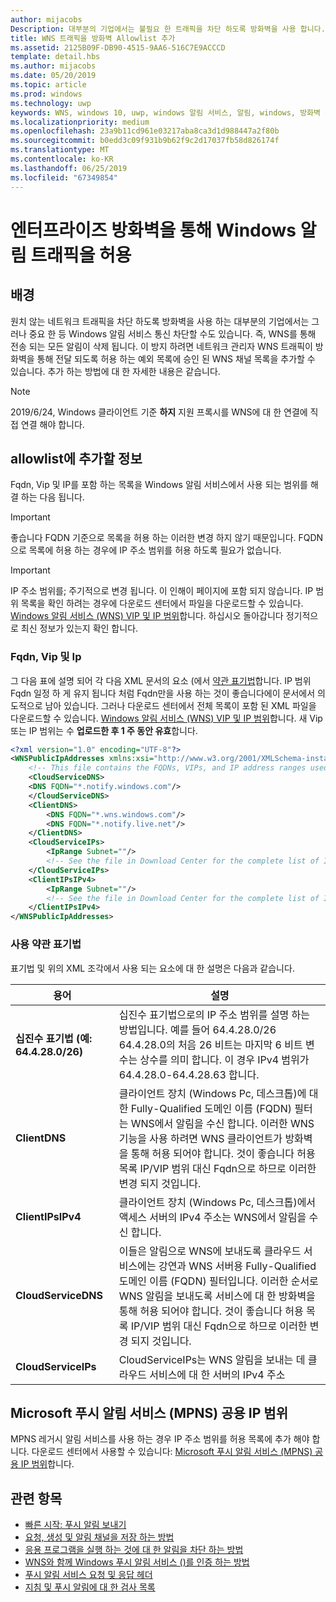```yaml
---
author: mijacobs
Description: 대부분의 기업에서는 불필요 한 트래픽을 차단 하도록 방화벽을 사용 합니다. 이 문서에는 WNS 트래픽이 방화벽을 통해 전달 되도록 허용 하는 방법을 설명 합니다.
title: WNS 트래픽을 방화벽 Allowlist 추가
ms.assetid: 2125B09F-DB90-4515-9AA6-516C7E9ACCCD
template: detail.hbs
ms.author: mijacobs
ms.date: 05/20/2019
ms.topic: article
ms.prod: windows
ms.technology: uwp
keywords: WNS, windows 10, uwp, windows 알림 서비스, 알림, windows, 방화벽 문제 해결, IP, 트래픽, enterprise, 네트워크, 공용 IP 주소, FQDN, VIP, IPv4
ms.localizationpriority: medium
ms.openlocfilehash: 23a9b11cd961e03217aba8ca3d1d988447a2f80b
ms.sourcegitcommit: b0edd3c09f931b9b62f9c2d17037fb58d826174f
ms.translationtype: MT
ms.contentlocale: ko-KR
ms.lasthandoff: 06/25/2019
ms.locfileid: "67349854"
---
```

# <a name="allowing-windows-notification-traffic-through-enterprise-firewalls"></a>엔터프라이즈 방화벽을 통해 Windows 알림 트래픽을 허용

## <a name="background"></a>배경
원치 않는 네트워크 트래픽을 차단 하도록 방화벽을 사용 하는 대부분의 기업에서는 그러나 중요 한 등 Windows 알림 서비스 통신 차단할 수도 있습니다. 즉, WNS를 통해 전송 되는 모든 알림이 삭제 됩니다. 이 방지 하려면 네트워크 관리자 WNS 트래픽이 방화벽을 통해 전달 되도록 허용 하는 예외 목록에 승인 된 WNS 채널 목록을 추가할 수 있습니다. 추가 하는 방법에 대 한 자세한 내용은 같습니다. 

> [!Note] 
2019/6/24, Windows 클라이언트 기준 **하지** 지원 프록시를 WNS에 대 한 연결에 직접 연결 해야 합니다.

## <a name="what-information-should-be-added-to-the-allowlist"></a>allowlist에 추가할 정보
Fqdn, Vip 및 IP를 포함 하는 목록을 Windows 알림 서비스에서 사용 되는 범위를 해결 하는 다음 됩니다. 

> [!IMPORTANT]
> 좋습니다 FQDN 기준으로 목록을 허용 하는 이러한 변경 하지 않기 때문입니다. FQDN으로 목록에 허용 하는 경우에 IP 주소 범위를 허용 하도록 필요가 없습니다.

> [!IMPORTANT]
> IP 주소 범위를; 주기적으로 변경 됩니다. 이 인해이 페이지에 포함 되지 않습니다. IP 범위 목록을 확인 하려는 경우에 다운로드 센터에서 파일을 다운로드할 수 있습니다. [Windows 알림 서비스 (WNS) VIP 및 IP 범위](https://www.microsoft.com/download/details.aspx?id=44238)합니다. 하십시오 돌아갑니다 정기적으로 최신 정보가 있는지 확인 합니다. 


### <a name="fqdns-vips-and-ips"></a>Fqdn, Vip 및 Ip
그 다음 표에 설명 되어 각 다음 XML 문서의 요소 (에서 [약관 표기법](#terms-and-notations)합니다. IP 범위 Fqdn 일정 하 게 유지 됩니다 처럼 Fqdn만을 사용 하는 것이 좋습니다에이 문서에서 의도적으로 남아 있습니다. 그러나 다운로드 센터에서 전체 목록이 포함 된 XML 파일을 다운로드할 수 있습니다. [Windows 알림 서비스 (WNS) VIP 및 IP 범위](https://www.microsoft.com/download/details.aspx?id=44238)합니다. 새 Vip 또는 IP 범위는 수 **업로드한 후 1 주 동안 유효**합니다.

```XML
<?xml version="1.0" encoding="UTF-8"?>
<WNSPublicIpAddresses xmlns:xsi="http://www.w3.org/2001/XMLSchema-instance" xmlns:xsd="http://www.w3.org/2001/XMLSchema">
    <!-- This file contains the FQDNs, VIPs, and IP address ranges used by the Windows Notification Service. A new text file will be uploaded every time a new VIP or IP range is released in production.  Please copy the below information and perform the necessary changes on your site. Endpoints in CloudService nodes are used for cloud services to send notifications to WNS. Endpoints in Client nodes are used by devices to receive notifications from WNS. --> 
    <CloudServiceDNS>
    <DNS FQDN="*.notify.windows.com"/>
    </CloudServiceDNS>
    <ClientDNS>
        <DNS FQDN="*.wns.windows.com"/>
        <DNS FQDN="*.notify.live.net"/>
    </ClientDNS>
    <CloudServiceIPs>
        <IpRange Subnet=""/>
        <!-- See the file in Download Center for the complete list of IP ranges -->
    </CloudServiceIPs>
    <ClientIPsIPv4>
        <IpRange Subnet=""/>
        <!-- See the file in Download Center for the complete list of IP ranges -->
    </ClientIPsIPv4>
</WNSPublicIpAddresses>

```

### <a name="terms-and-notations"></a>사용 약관 표기법
표기법 및 위의 XML 조각에서 사용 되는 요소에 대 한 설명은 다음과 같습니다.

| 용어 | 설명 |
|---|---|
| **십진수 표기법 (예: 64.4.28.0/26)** | 십진수 표기법으로의 IP 주소 범위를 설명 하는 방법입니다. 예를 들어 64.4.28.0/26 64.4.28.0의 처음 26 비트는 마지막 6 비트 변수는 상수를 의미 합니다.  이 경우 IPv4 범위가 64.4.28.0-64.4.28.63 합니다. |
| **ClientDNS** | 클라이언트 장치 (Windows Pc, 데스크톱)에 대 한 Fully-Qualified 도메인 이름 (FQDN) 필터는 WNS에서 알림을 수신 합니다. 이러한 WNS 기능을 사용 하려면 WNS 클라이언트가 방화벽을 통해 허용 되어야 합니다.  것이 좋습니다 허용 목록 IP/VIP 범위 대신 Fqdn으로 하므로 이러한 변경 되지 것입니다. |
| **ClientIPsIPv4** | 클라이언트 장치 (Windows Pc, 데스크톱)에서 액세스 서버의 IPv4 주소는 WNS에서 알림을 수신 합니다. |
| **CloudServiceDNS** | 이들은 알림으로 WNS에 보내도록 클라우드 서비스에는 강연과 WNS 서버용 Fully-Qualified 도메인 이름 (FQDN) 필터입니다. 이러한 순서로 WNS 알림을 보내도록 서비스에 대 한 방화벽을 통해 허용 되어야 합니다.  것이 좋습니다 허용 목록 IP/VIP 범위 대신 Fqdn으로 하므로 이러한 변경 되지 것입니다.|
| **CloudServiceIPs** | CloudServiceIPs는 WNS 알림을 보내는 데 클라우드 서비스에 대 한 서버의 IPv4 주소  |


## <a name="microsoft-push-notifications-service-mpns-public-ip-ranges"></a>Microsoft 푸시 알림 서비스 (MPNS) 공용 IP 범위
MPNS 레거시 알림 서비스를 사용 하는 경우 IP 주소 범위를 허용 목록에 추가 해야 합니다. 다운로드 센터에서 사용할 수 있습니다: [Microsoft 푸시 알림 서비스 (MPNS) 공용 IP 범위](https://www.microsoft.com/download/details.aspx?id=44535)합니다.


## <a name="related-topics"></a>관련 항목

* [빠른 시작: 푸시 알림 보내기](https://docs.microsoft.com/previous-versions/windows/apps/hh868252(v=win.10))
* [요청, 생성 및 알림 채널을 저장 하는 방법](https://docs.microsoft.com/previous-versions/windows/apps/hh465412(v=win.10))
* [응용 프로그램을 실행 하는 것에 대 한 알림을 차단 하는 방법](https://docs.microsoft.com/previous-versions/windows/apps/jj709907(v=win.10))
* [WNS와 함께 Windows 푸시 알림 서비스 ()를 인증 하는 방법](https://docs.microsoft.com/previous-versions/windows/apps/hh465407(v=win.10))
* [푸시 알림 서비스 요청 및 응답 헤더](https://docs.microsoft.com/previous-versions/windows/apps/hh465435(v=win.10))
* [지침 및 푸시 알림에 대 한 검사 목록](https://docs.microsoft.com/windows/uwp/controls-and-patterns/tiles-and-notifications-windows-push-notification-services--wns--overview)
 
